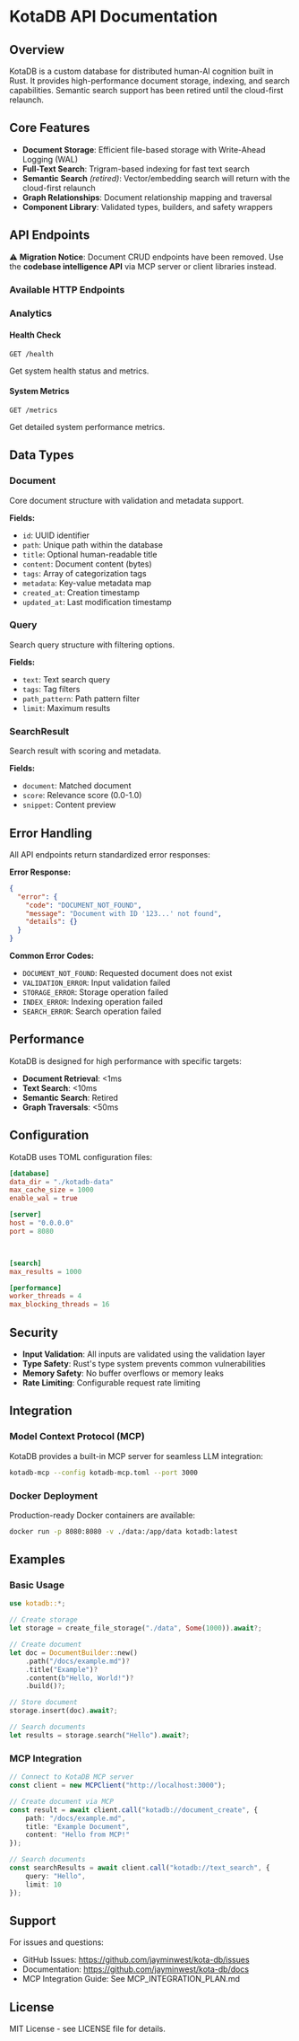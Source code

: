 # KotaDB API Documentation

## Overview

KotaDB is a custom database for distributed human-AI cognition built in Rust. It provides high-performance document storage, indexing, and search capabilities. Semantic search support has been retired until the cloud-first relaunch.

## Core Features

- **Document Storage**: Efficient file-based storage with Write-Ahead Logging (WAL)
- **Full-Text Search**: Trigram-based indexing for fast text search
- **Semantic Search** *(retired)*: Vector/embedding search will return with the cloud-first relaunch
- **Graph Relationships**: Document relationship mapping and traversal
- **Component Library**: Validated types, builders, and safety wrappers

## API Endpoints

⚠️ **Migration Notice**: Document CRUD endpoints have been removed. Use the **codebase intelligence API** via MCP server or client libraries instead.

### Available HTTP Endpoints

### Analytics

#### Health Check
```http
GET /health
```

Get system health status and metrics.

#### System Metrics
```http
GET /metrics
```

Get detailed system performance metrics.

## Data Types

### Document
Core document structure with validation and metadata support.

**Fields:**
- `id`: UUID identifier
- `path`: Unique path within the database
- `title`: Optional human-readable title
- `content`: Document content (bytes)
- `tags`: Array of categorization tags
- `metadata`: Key-value metadata map
- `created_at`: Creation timestamp
- `updated_at`: Last modification timestamp

### Query
Search query structure with filtering options.

**Fields:**
- `text`: Text search query
- `tags`: Tag filters
- `path_pattern`: Path pattern filter
- `limit`: Maximum results

### SearchResult
Search result with scoring and metadata.

**Fields:**
- `document`: Matched document
- `score`: Relevance score (0.0-1.0)
- `snippet`: Content preview

## Error Handling

All API endpoints return standardized error responses:

**Error Response:**
```json
{
  "error": {
    "code": "DOCUMENT_NOT_FOUND",
    "message": "Document with ID '123...' not found",
    "details": {}
  }
}
```

**Common Error Codes:**
- `DOCUMENT_NOT_FOUND`: Requested document does not exist
- `VALIDATION_ERROR`: Input validation failed
- `STORAGE_ERROR`: Storage operation failed
- `INDEX_ERROR`: Indexing operation failed
- `SEARCH_ERROR`: Search operation failed

## Performance

KotaDB is designed for high performance with specific targets:

- **Document Retrieval**: <1ms
- **Text Search**: <10ms  
- **Semantic Search**: Retired
- **Graph Traversals**: <50ms

## Configuration

KotaDB uses TOML configuration files:

```toml
[database]
data_dir = "./kotadb-data"
max_cache_size = 1000
enable_wal = true

[server]
host = "0.0.0.0"
port = 8080



[search]
max_results = 1000

[performance]
worker_threads = 4
max_blocking_threads = 16
```

## Security

- **Input Validation**: All inputs are validated using the validation layer
- **Type Safety**: Rust's type system prevents common vulnerabilities
- **Memory Safety**: No buffer overflows or memory leaks
- **Rate Limiting**: Configurable request rate limiting

## Integration

### Model Context Protocol (MCP)

KotaDB provides a built-in MCP server for seamless LLM integration:

```bash
kotadb-mcp --config kotadb-mcp.toml --port 3000
```

### Docker Deployment

Production-ready Docker containers are available:

```bash
docker run -p 8080:8080 -v ./data:/app/data kotadb:latest
```

## Examples

### Basic Usage

```rust
use kotadb::*;

// Create storage
let storage = create_file_storage("./data", Some(1000)).await?;

// Create document
let doc = DocumentBuilder::new()
    .path("/docs/example.md")?
    .title("Example")?
    .content(b"Hello, World!")?
    .build()?;

// Store document
storage.insert(doc).await?;

// Search documents
let results = storage.search("Hello").await?;
```

### MCP Integration

```typescript
// Connect to KotaDB MCP server
const client = new MCPClient("http://localhost:3000");

// Create document via MCP
const result = await client.call("kotadb://document_create", {
    path: "/docs/example.md",
    title: "Example Document",
    content: "Hello from MCP!"
});

// Search documents
const searchResults = await client.call("kotadb://text_search", {
    query: "Hello",
    limit: 10
});
```

## Support

For issues and questions:
- GitHub Issues: https://github.com/jayminwest/kota-db/issues
- Documentation: https://github.com/jayminwest/kota-db/docs
- MCP Integration Guide: See MCP_INTEGRATION_PLAN.md

## License

MIT License - see LICENSE file for details.
